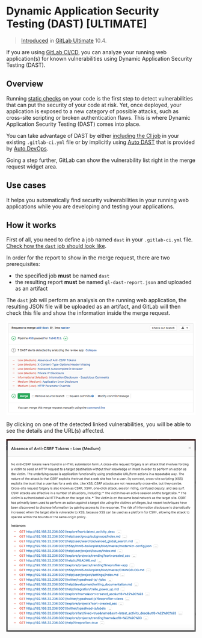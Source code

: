 # Dynamic Application Security Testing (DAST) **[ULTIMATE]**

> [Introduced][ee-4348] in [GitLab Ultimate][ee] 10.4.

If you are using [GitLab CI/CD][ci], you can analyze your running web application(s)
for known vulnerabilities using Dynamic Application Security Testing (DAST).

## Overview

Running [static checks](sast.md) on your code is the first step to detect
vulnerabilities that can put the security of your code at risk. Yet, once
deployed, your application is exposed to a new category of possible attacks,
such as cross-site scripting or broken authentication flaws. This is where
Dynamic Application Security Testing (DAST) comes into place.

You can take advantage of DAST by either [including the CI job][cc-docs] in
your existing `.gitlab-ci.yml` file or by implicitly using
[Auto DAST](../../../topics/autodevops/index.md#auto-dast)
that is provided by [Auto DevOps](../../../topics/autodevops/index.md).

Going a step further, GitLab can show the vulnerability list right in the merge
request widget area.

## Use cases

It helps you automatically find security vulnerabilities in your running web
applications while you are developing and testing your applications.

## How it works

First of all, you need to define a job named `dast` in your `.gitlab-ci.yml`
file. [Check how the `dast` job should look like][cc-docs].

In order for the report to show in the merge request, there are two
prerequisites:

- the specified job **must** be named `dast`
- the resulting report **must** be named `gl-dast-report.json` and uploaded as an
  artifact

The `dast` job will perform an analysis on the running web application, the
resulting JSON file will be uploaded as an artifact, and GitLab will then check
this file and show the information inside the merge request.

![DAST Widget](img/dast_all.png)

By clicking on one of the detected linked vulnerabilities, you will be able to
see the details and the URL(s) affected.

![DAST Widget Clicked](img/dast_single.png)

[ee-4348]: https://gitlab.com/gitlab-org/gitlab-ee/issues/4348
[ee]: https://about.gitlab.com/pricing/
[ci]: ../../../ci/README.md
[cc-docs]: ../../../ci/examples/dast.md
